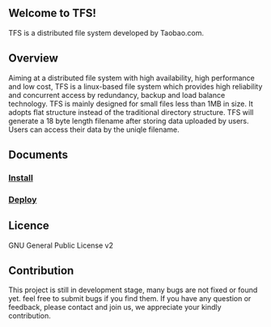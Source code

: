 Welcome to TFS! 
---------------
TFS is a distributed file system developed by Taobao.com.

Overview
--------
Aiming at a distributed file system with high availability, high performance and low cost, TFS is a linux-based file system which provides high reliability and concurrent access by redundancy, backup and load balance technology.
TFS is mainly designed for small files less than 1MB in size. It adopts flat structure instead of the traditional directory structure. TFS will generate a 18 byte length filename after storing data uploaded by users. Users can access their data by the uniqle filename.

Documents
---------
### [Install](https://github.com/alibaba/tfs/blob/master/INSTALL.md)
### [Deploy](https://github.com/alibaba/tfs/blob/master/DEPLOY.md)

Licence
-------
GNU General Public License v2

Contribution
------------
This project is still in development stage, many bugs are not fixed or found yet. feel free to submit bugs if you find them. If you have any question or feedback, please contact and join us, we appreciate your kindly contribution.
